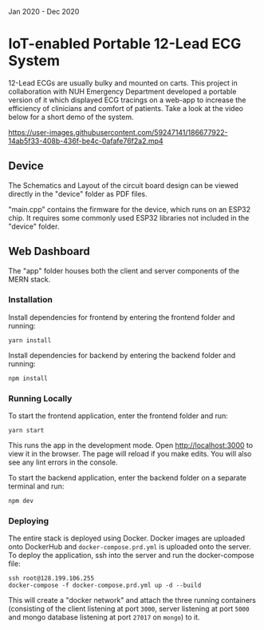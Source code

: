 Jan 2020 - Dec 2020
# IoT-enabled Portable 12-Lead ECG System

12-Lead ECGs are usually bulky and mounted on carts. This project in collaboration with NUH Emergency Department developed a portable version of it which displayed ECG tracings on a web-app to increase the efficiency of clinicians and comfort of patients. Take a look at the video below for a short demo of the system.

https://user-images.githubusercontent.com/59247141/186677922-14ab5f33-408b-436f-be4c-0afafe76f2a2.mp4

## Device

The Schematics and Layout of the circuit board design can be viewed directly in the "device" folder as PDF files.

"main.cpp" contains the firmware for the device, which runs on an ESP32 chip. It requires some commonly used ESP32 libraries not included in the "device" folder.

## Web Dashboard

The "app" folder houses both the client and server components of the MERN stack.

### Installation

Install dependencies for frontend by entering the frontend folder and running:
```
yarn install
```
Install dependencies for backend by entering the backend folder and running:
```
npm install
```

### Running Locally

To start the frontend application, enter the frontend folder and run:
```
yarn start
```
This runs the app in the development mode. Open [http://localhost:3000](http://localhost:3000) to view it in the browser. The page will reload if you make edits. You will also see any lint errors in the console.

To start the backend application, enter the backend folder on a separate terminal and run:
```
npm dev
```

### Deploying

The entire stack is deployed using Docker. Docker images are uploaded onto DockerHub and `docker-compose.prd.yml` is uploaded onto the server. To deploy the application, ssh into the server and run the docker-compose file:
```
ssh root@128.199.106.255
docker-compose -f docker-compose.prd.yml up -d --build
```

This will create a "docker network" and attach the three running containers (consisting of the client listening at port `3000`, server listening at port `5000` and mongo database listening at port `27017` on `mongo`) to it.
